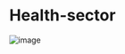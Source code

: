 # Health-sector

![image](https://github.com/shahd1995913/Health-sector/assets/83476666/9517ab1d-97a1-4fc8-88b3-71c6c1df2d43)
